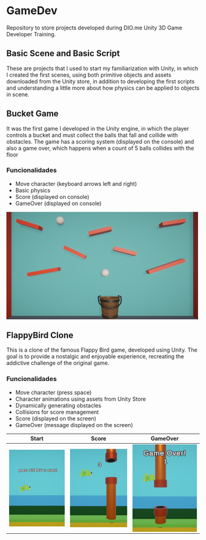 
# GameDev

Repository to store projects developed during DIO.me Unity 3D Game Developer Training.


## Basic Scene and Basic Script

These are projects that I used to start my familiarization with Unity, in which I created the first scenes, using both primitive objects and assets downloaded from the Unity store, in addition to developing the first scripts and understanding a little more about how physics can be applied to objects in scene.
## Bucket Game

It was the first game I developed in the Unity engine, in which the player controls a bucket and must collect the balls that fall and collide with obstacles. The game has a scoring system (displayed on the console) and also a game over, which happens when a count of 5 balls collides with the floor

### Funcionalidades

- Move character (keyboard arrows left and right)
- Basic physics
- Score (displayed on console)
- GameOver (displayed on console)

<img src="https://github.com/petersoncabrini/GameDev/blob/main/BucketGame/Screenshots/screenshot01.png" width="500" align="center"/>

## FlappyBird Clone

This is a clone of the famous Flappy Bird game, developed using Unity. The goal is to provide a nostalgic and enjoyable experience, recreating the addictive challenge of the original game.

### Funcionalidades

- Move character (press space)
- Character animations using assets from Unity Store
- Dynamically generating obstacles
- Collisions for score management
- Score (displayed on the screen)
- GameOver (message displayed on the screen)

Start            | Score |  GameOver
:-------------------------:|:-------------------------:|:-------------------------:
<img src="https://github.com/petersoncabrini/GameDev/blob/main/FlappyBird/Screenshots/screenshot01.png" width="300" align="center"/> | <img src="https://github.com/petersoncabrini/GameDev/blob/main/FlappyBird/Screenshots/screenshot02.png" width="300" align="center"/> | <img src="https://github.com/petersoncabrini/GameDev/blob/main/FlappyBird/Screenshots/screenshot03.png" width="300" align="center"/>
